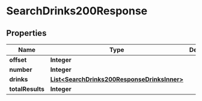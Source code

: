 

# SearchDrinks200Response


## Properties

| Name | Type | Description | Notes |
|------------ | ------------- | ------------- | -------------|
|**offset** | **Integer** |  |  [optional] |
|**number** | **Integer** |  |  [optional] |
|**drinks** | [**List&lt;SearchDrinks200ResponseDrinksInner&gt;**](SearchDrinks200ResponseDrinksInner.md) |  |  [optional] |
|**totalResults** | **Integer** |  |  [optional] |




